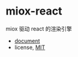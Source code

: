 # miox-react

miox 驱动 react 的渲染引擎

- [document](TODO)
- license, [MIT](https://opensource.org/licenses/MIT)
